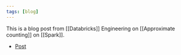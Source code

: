 ```yaml
---
tags: [blog]
---
```


This is a blog post from [[Databricks]] Engineering on [[Approximate counting]] on [[Spark]].

- [Post](https://databricks.com/blog/2016/05/19/approximate-algorithms-in-apache-spark-hyperloglog-and-quantiles.html)